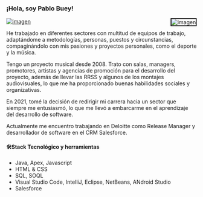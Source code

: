 
<h3>¡Hola, soy Pablo Buey!</h3>

<a href="https://www.linkedin.com/in/pablobueymartin/">
 
 
<img alt="imagen"  src="https://user-images.githubusercontent.com/94113076/214281997-61ef437e-1510-4fb0-9f21-6aa20a5471d5.png"> 
 </a>

<img alt="imagen" align="right" border="2px solid white" border-radius="20px" src="https://user-images.githubusercontent.com/94113076/214291549-7dca8799-15b5-43d2-b9a8-5a0e750c3a21.png"> 

He trabajado en diferentes sectores con multitud de equipos de trabajo, adaptándome a metodologías, personas, puestos y circunstancias, compaginándolo con mis pasiones y proyectos personales, como el deporte y la música.

Tengo un proyecto musical desde 2008. Trato con salas, managers, promotores, artistas y agencias de promoción para el desarrollo del proyecto, además de llevar las RRSS y algunos de los montajes audiovisuales, lo que me ha proporcionado buenas habilidades sociales y organizativas.

En 2021, tomé la decisión de redirigir mi carrera hacia un sector que siempre me entusiasmó, lo que me llevó a embarcarme en el aprendizaje del desarrollo de software. 

Actualmente me encuentro trabajando en Deloitte como Release Manager y desarrollador de software en el CRM Salesforce.

<h4>🛠Stack Tecnológico y herramientas</h4>
<ul>
  <li>Java, Apex, Javascript</li>
  <li>HTML & CSS</li>
  <li>SQL, SOQL</li>
  <li>Visual Studio Code, IntelliJ, Eclipse, NetBeans, ANdroid Studio</li>
  <li>Salesforce</li>
</ul>
  </body>
</html>



<!--
**pablobuey/pablobuey** is a ✨ _special_ ✨ repository because its `README.md` (this file) appears on your GitHub profile.

Here are some ideas to get you started:

- I’m a software development student!

